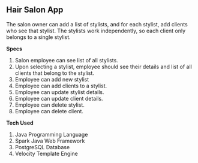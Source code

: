 ## Hair Salon App
The salon owner can add a list of stylists, and for each stylist, add clients who see that stylist. The stylists work independently, so each client only belongs to a single stylist.

**Specs**
1. Salon employee can see list of all stylists.
2. Upon selecting a stylist, employee should see their details and list of all clients that belong to the stylist.
3. Employee can add new stylist
4. Employee can add clients to a stylist.
5. Employee can update stylist details.
6. Employee can update client details.
7. Employee can delete stylist.
8. Employee can delete client.

**Tech Used**
1. Java Programming Language
2. Spark Java Web Framework
3. PostgreSQL Database
4. Velocity Template Engine
